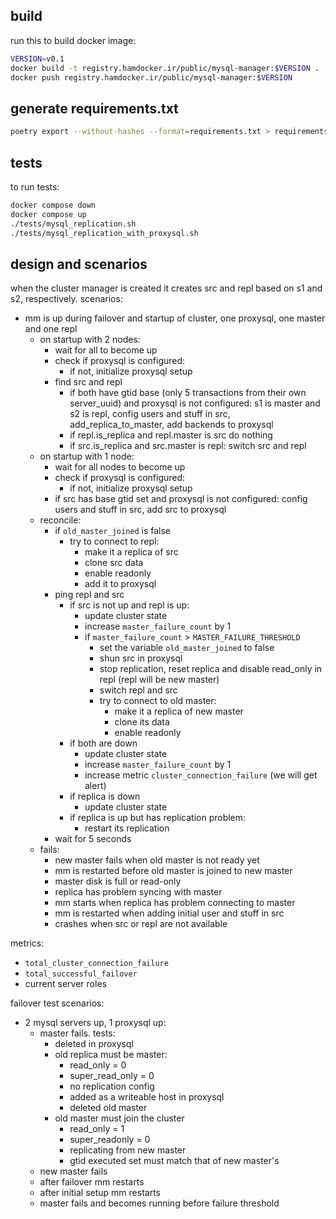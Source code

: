 ## build 
run this to build docker image: 
```sh 
VERSION=v0.1
docker build -t registry.hamdocker.ir/public/mysql-manager:$VERSION . 
docker push registry.hamdocker.ir/public/mysql-manager:$VERSION
```

## generate requirements.txt 
```sh
poetry export --without-hashes --format=requirements.txt > requirements.txt
```

## tests
to run tests:  
```sh
docker compose down
docker compose up
./tests/mysql_replication.sh
./tests/mysql_replication_with_proxysql.sh
```

## design and scenarios
when the cluster manager is created it creates src and repl based on s1 and s2, respectively.
scenarios: 
- mm is up during failover and startup of cluster, one proxysql, one master and one repl
  - on startup with 2 nodes:
    - wait for all to become up
    - check if proxysql is configured: 
      - if not, initialize proxysql setup
    - find src and repl
      - if both have gtid base (only 5 transactions from their own server_uuid) and proxysql is not configured: s1 is master and s2 is repl, config users and stuff in src, add_replica_to_master, add backends to proxysql
      - if repl.is_replica and repl.master is src do nothing
      - if src.is_replica and src.master is repl: switch src and repl
  - on startup with 1 node: 
    - wait for all nodes to become up 
    - check if proxysql is configured: 
      - if not, initialize proxysql setup
    - if src has base gtid set and proxysql is not configured: config users and stuff in src, add src to proxysql
  - reconcile: 
    - if `old_master_joined` is false
      - try to connect to repl:
        - make it a replica of src
        - clone src data
        - enable readonly
        - add it to proxysql
    - ping repl and src 
      - if src is not up and repl is up: 
        - update cluster state
        - increase `master_failure_count` by 1
        - if `master_failure_count` > `MASTER_FAILURE_THRESHOLD` 
          - set the variable `old_master_joined` to false
          - shun src in proxysql
          - stop replication, reset replica and disable read_only in repl (repl will be new master)
          - switch repl and src
          - try to connect to old master:
            - make it a replica of new master
            - clone its data
            - enable readonly
      - if both are down 
        - update cluster state
        - increase `master_failure_count` by 1
        - increase metric `cluster_connection_failure` (we will get alert)
      - if replica is down 
        - update cluster state
      - if replica is up but has replication problem:
        - restart its replication
    - wait for 5 seconds
  - fails: 
    - new master fails when old master is not ready yet
    - mm is restarted before old master is joined to new master
    - master disk is full or read-only
    - replica has problem syncing with master 
    - mm starts when replica has problem connecting to master
    - mm is restarted when adding initial user and stuff in src
    - crashes when src or repl are not available

 
metrics: 
- `total_cluster_connection_failure`
- `total_successful_failover`
- current server roles

failover test scenarios: 
- 2 mysql servers up, 1 proxysql up:
  - master fails. tests:
    - deleted in proxysql 
    - old replica must be master:
      - read_only = 0 
      - super_read_only = 0
      - no replication config
      - added as a writeable host in proxysql
      - deleted old master
    - old master must join the cluster
      - read_only = 1
      - super_readonly = 0 
      - replicating from new master
      - gtid executed set must match that of new master's
  - new master fails
  - after failover mm restarts
  - after initial setup mm restarts 
  - master fails and becomes running before failure threshold


